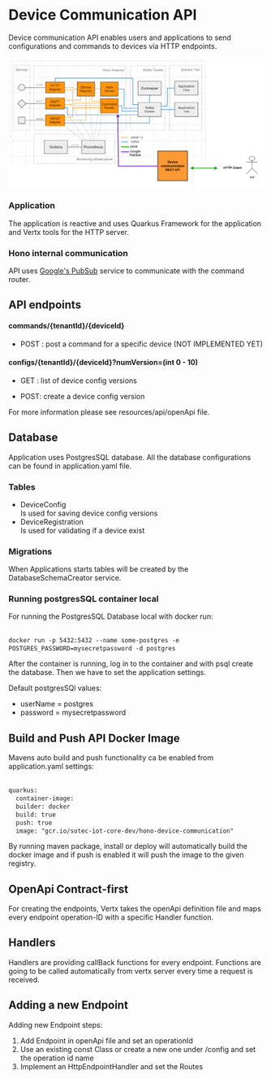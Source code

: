 # Device Communication API

Device communication API enables users and applications to send configurations and commands to devices via HTTP
endpoints.

![img.png](img.png)

### Application

The application is reactive and uses Quarkus Framework for the application and Vertx tools for the HTTP server.

### Hono internal communication

API uses [Google's PubSub](https://cloud.google.com/pubsub/docs/overview?hl=de) service to communicate with the command
router.

## API endpoints

#### commands/{tenantId}/{deviceId}

- POST : post a command for a specific device (NOT IMPLEMENTED YET)

<p>

#### configs/{tenantId}/{deviceId}?numVersion=(int 0 - 10)

- GET : list of device config versions

- POST: create a device config version

For more information please see resources/api/openApi file.

## Database

Application uses PostgresSQL database. All the database configurations can be found in application.yaml file.

### Tables

- DeviceConfig <br>
  Is used for saving device config versions
- DeviceRegistration <br>
  Is used for validating if a device exist

### Migrations

When Applications starts tables will be created by the DatabaseSchemaCreator service.

### Running postgresSQL container local

For running the PostgresSQL Database local with docker run:

``````

docker run -p 5432:5432 --name some-postgres -e POSTGRES_PASSWORD=mysecretpassword -d postgres

``````

After the container is running, log in to the container and with psql create the database. Then we have
to set the application settings.

Default postgresSQl values:

- userName = postgres
- password = mysecretpassword

## Build and Push API Docker Image

Mavens auto build and push functionality ca be enabled from application.yaml settings:

````

quarkus:
  container-image:
  builder: docker
  build: true
  push: true
  image: "gcr.io/sotec-iot-core-dev/hono-device-communication"

````

By running maven package, install or deploy will automatically build the docker image and if push is enabled it will
push the image
to the given registry.

## OpenApi Contract-first

For creating the endpoints, Vertx takes the openApi definition file and maps every endpoint operation-ID with a specific
Handler
function.

## Handlers

Handlers are providing callBack functions for every endpoint. Functions are going to be called automatically from vertx
server every time a request is received.

## Adding a new Endpoint

Adding new Endpoint steps:

1. Add Endpoint in openApi file and set an operationId
2. Use an existing const Class or create a new one under /config and set the operation id name
3. Implement an HttpEndpointHandler and set the Routes


